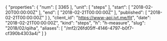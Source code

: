 {
  "properties": {
    "num": [
      3365
    ],
    "unit": [
      "steps"
    ],
    "start": [
      "2018-02-20T00:00:00Z"
    ],
    "end": [
      "2018-02-21T00:00:00Z"
    ],
    "published": [
      "2018-02-21T00:00:00Z"
    ]
  },
  "client_id": "https://www-api.jvt.me/fit",
  "date": "2018-02-21T00:00:00Z",
  "kind": "steps",
  "h": "h-measure",
  "slug": "2018/02/qiiha",
  "aliases": [
    "/mf2/26fd05ff-4146-4797-b0f7-cf390b4303a4/"
  ]
}
